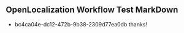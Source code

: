 ## OpenLocalization Workflow Test MarkDown
* bc4ca04e-dc12-472b-9b38-2309d77ea0db 
thanks!<!--HONumber=Mar16_HO2-->
